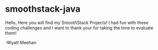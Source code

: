 # smoothstack-java

Hello, Here you will find my SmoothStack Projects!
I had fun with these coding challenges and I want to thank your for taking the time to evaluate them!

-Wyatt Meehan
